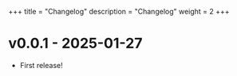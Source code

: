+++
title = "Changelog"
description = "Changelog"
weight = 2
+++

# v0.0.1 - 2025-01-27

- First release!
